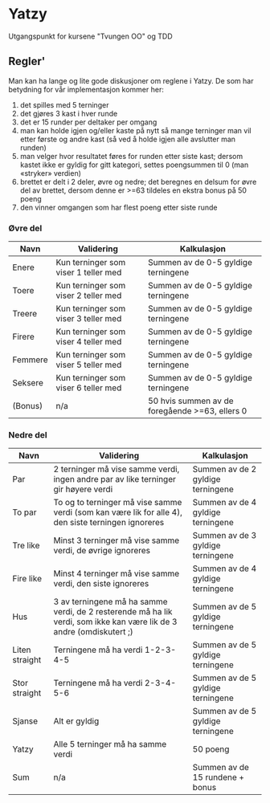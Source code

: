 # Yatzy

Utgangspunkt for kursene "Tvungen OO" og TDD

## Regler'

Man kan ha lange og lite gode diskusjoner om reglene i Yatzy. De som har betydning for vår implementasjon kommer her:
1.	det spilles med 5 terninger
2.	det gjøres 3 kast i hver runde
3.	det er 15 runder per deltaker per omgang
4.	man kan holde igjen og/eller kaste på nytt så mange terninger man vil etter første og andre kast (så ved å holde igjen alle avslutter man runden)
5.	man velger hvor resultatet føres for runden etter siste kast; dersom kastet ikke er gyldig for gitt kategori, settes poengsummen til 0 (man «stryker» verdien)
6.	brettet er delt i 2 deler, øvre og nedre; det beregnes en delsum for øvre del av brettet, dersom denne er >=63 tildeles en ekstra bonus på 50 poeng
7.	den vinner omgangen som har flest poeng etter siste runde

### Øvre del

| Navn | Validering | Kalkulasjon |
| ---- | ---- | ---- |
|Enere | Kun terninger som viser 1 teller med | Summen av de 0-5 gyldige terningene|
|Toere | Kun terninger som viser 2 teller med | Summen av de 0-5 gyldige terningene|
|Treere | Kun terninger som viser 3 teller med | Summen av de 0-5 gyldige terningene|
|Firere | Kun terninger som viser 4 teller med | Summen av de 0-5 gyldige terningene|
|Femmere | Kun terninger som viser 5 teller med | Summen av de 0-5 gyldige terningene|
|Seksere | Kun terninger som viser 6 teller med | Summen av de 0-5 gyldige terningene|
|(Bonus) | n/a | 50 hvis summen av de foregående >=63, ellers 0|

### Nedre del
| Navn | Validering | Kalkulasjon |
| ---- | ---- | ---- |
| Par | 2 terninger må vise samme verdi, ingen andre par av like terninger gir høyere verdi | Summen av de 2 gyldige terningene |
| To par | To og to terninger må vise samme verdi (som kan være lik for alle 4), den siste terningen ignoreres | Summen av de 4 gyldige terningene |
| Tre like | Minst 3 terninger må vise samme verdi, de øvrige ignoreres | Summen av de 3 gyldige terningene |
| Fire like | Minst 4 terninger må vise samme verdi, den siste ignoreres | Summen av de 4 gyldige terningene |
| Hus | 3 av terningene må ha samme verdi, de 2 resterende må ha lik verdi, som ikke kan være lik de 3 andre (omdiskutert ;) | Summen av de 5 gyldige terningene |
| Liten straight | Terningene må ha verdi 1-2-3-4-5 | Summen av de 5 gyldige terningene |
| Stor straight | Terningene må ha verdi 2-3-4-5-6 | Summen av de 5 gyldige terningene |
| Sjanse | Alt er gyldig | Summen av de 5 gyldige terningene |
| Yatzy | Alle 5 terninger må ha samme verdi | 50 poeng |
| Sum | n/a | Summen av de 15 rundene + bonus |
